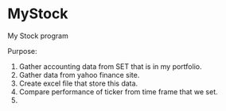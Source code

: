 # MyStock
My Stock program

Purpose: 
  1. Gather accounting data from SET that is in my portfolio.
  2. Gather data from yahoo finance site.
  3. Create excel file that store this data.
  4. Compare performance of ticker from time frame that we set.
  5. 
  
